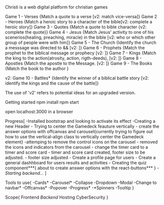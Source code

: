 Christi is a web digital platform for christian games

Game 1 - Verses {Match a quote to a verse [v2: match vice-versa]}
Game 2 - Heroes {Match a heroic story to a character of the bible[v2: complete a heroic story]}
Game 3 - Quotes {Match a quote to bible character {v2: complete the quote}}
Game 4 - Jesus {Match Jesus' activity to one of his scenerios(healing, preaching, miracle) in the bible [v2: who or which other group of people were with him]}
Game 5 - The Church {Identify the church a messsage was directed to && [v2: ]}
Game 6 - Prophets {Match the prophet to the biblical message or prophecy [v2: ]}
Game 7 - Kings {Match the king to the action(atrosity, action, rigth-deeds), [v2: ]}
Game 8 - Apostles {Match the apostle to the Message. [v2: ]}
Game 9 - The Books {Match the book to the author }

v2: Game 10 - Battles* {Identify the winner of a biblical battle story [v2: identify the kings and the cause of the battle]}

The use of 'v2' refers to potential ideas for an upgraded version.

Getting started
npm install
npm start

open localhost:3000 in a browser

Progress[
    -Installed bootstrap and looking to activate its effect
    -Creating a new Header
    - Trying to center the Gamedeck feauture vertically
    - create the answer options with offcanvas and carousel{currently trying to figure out how to use the vertical-align class to vertically center the Gamedeck element}
    -attemping to remove the control icons on the carousel
    - removed the icons and indicators from the carousel
    - change the timer card to a timer and score card
    - timer and score card created, footer size to be adjusted.
    - footer size adjusted
    - Create a profile page for users
    - Create a general dashhboard for users results and activities
    - Creating the quiz component***{
        about to create answer options with the react-buttons***
    }
    - *Starting backend...*
]

Tools to use{
    -Cards*
    -Carousel*
    -Collapse
    -Dropdown
    -Modal
    -Change to navbar*
    -Offcanvas*
    -Popover
    -Progress*
    -*Spinners
    -Tooltip
}

Scope{
    Frontend
    *Backend*
    Hosting
    CyberSecurity
}